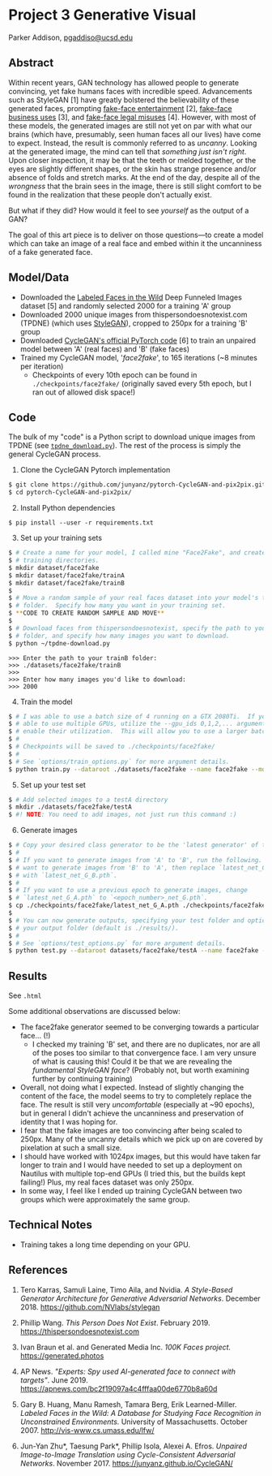 # Project 3 Generative Visual

Parker Addison, pgaddiso@ucsd.edu

## Abstract

Within recent years, GAN technology has allowed people to generate convincing, yet fake humans faces with incredible speed.  Advancements such as StyleGAN [1] have greatly bolstered the believability of these generated faces, prompting [fake-face entertainment](thispersondoesnotexist.com) [2], [fake-face business uses](generated.photos) [3], and [fake-face legal misuses](https://apnews.com/bc2f19097a4c4fffaa00de6770b8a60d) [4].  However, with most of these models, the generated images are still not yet on par with what our brains (which have, presumably, seen human faces all our lives) have come to expect.  Instead, the result is commonly referred to as *uncanny*.  Looking at the generated image, the mind can tell that *something just isn't right*.  Upon closer inspection, it may be that the teeth or melded together, or the eyes are slightly different shapes, or the skin has strange presence and/or absence of folds and stretch marks.  At the end of the day, despite all of the *wrongness* that the brain sees in the image, there is still slight comfort to be found in the realization that these people don't actually exist.

But what if they did?  How would it feel to see *yourself* as the output of a GAN?

The goal of this art piece is to deliver on those questions—to create a model which can take an image of a real face and embed within it the uncanniness of a fake generated face.


## Model/Data

- Downloaded the [Labeled Faces in the Wild](http://vis-www.cs.umass.edu/lfw/) Deep Funneled Images dataset [5] and randomly selected 2000 for a training 'A' group
- Downloaded 2000 unique images from thispersondoesnotexist.com (TPDNE) (which uses [StyleGAN](https://github.com/NVlabs/stylegan)), cropped to 250px for a training 'B' group
- Downloaded [CycleGAN's official PyTorch code](https://github.com/junyanz/pytorch-CycleGAN-and-pix2pix) [6] to train an unpaired model between 'A' (real faces)  and 'B' (fake faces)
- Trained my CycleGAN model, '*face2fake*', to 165 iterations (~8 minutes per iteration)
  - Checkpoints of every 10th epoch can be found in `./checkpoints/face2fake/` (originally saved every 5th epoch, but I ran out of allowed disk space!)

## Code

The bulk of my "code" is a Python script to download unique images from TPDNE (see [`tpdne_download.py`](./tpdne_download.py)).  The rest of the process is simply the general CycleGAN process.

1. Clone the CycleGAN Pytorch implementation
```bash
$ git clone https://github.com/junyanz/pytorch-CycleGAN-and-pix2pix.git
$ cd pytorch-CycleGAN-and-pix2pix/
```
2. Install Python dependencies
```
$ pip install --user -r requirements.txt
```
3. Set up your training sets
```bash
$ # Create a name for your model, I called mine "Face2Fake", and create the
$ # training directories.
$ mkdir dataset/face2fake
$ mkdir dataset/face2fake/trainA
$ mkdir dataset/face2fake/trainB
$ 
$ # Move a random sample of your real faces dataset into your model's trainA
$ # folder.  Specify how many you want in your training set.
$ **CODE TO CREATE RANDOM SAMPLE AND MOVE**
$
$ # Download faces from thispersondoesnotexist, specify the path to your trainB
$ # folder, and specify how many images you want to download.
$ python ~/tpdne-download.py
```
```
>>> Enter the path to your trainB folder:
>>> ./datasets/face2fake/trainB
>>>
>>> Enter how many images you'd like to download:
>>> 2000
```
4. Train the model
```bash
$ # I was able to use a batch size of 4 running on a GTX 2080Ti.  If you're
$ # able to use multiple GPUs, utilize the --gpu_ids 0,1,2,... argument to
$ # enable their utilization.  This will allow you to use a larger batch size.
$ # 
$ # Checkpoints will be saved to ./checkpoints/face2fake/
$ #
$ # See `options/train_options.py` for more argument details.
$ python train.py --dataroot ./datasets/face2fake --name face2fake --model cycle_gan --batch_size 4
```
5. Set up your test set
```bash
$ # Add selected images to a testA directory
$ mkdir ./datasets/face2fake/testA
$ #! NOTE: You need to add images, not just run this command :)
```
6. Generate images
```bash
$ # Copy your desired class generator to be the 'latest generator' of the model
$ #
$ # If you want to generate images from 'A' to 'B', run the following.  If you
$ # want to generate images from 'B' to 'A', then replace `latest_net_G_A.pth`
$ # with `latest_net_G_B.pth`.
$ #
$ # If you want to use a previous epoch to generate images, change
$ # `latest_net_G_A.pth` to `<epoch_number>_net_G.pth`.
$ cp ./checkpoints/face2fake/latest_net_G_A.pth ./checkpoints/face2fake/latest_net_G.pth
$
$ # You can now generate outputs, specifying your test folder and optionally
$ # your output folder (default is ./results/).
$ #
$ # See `options/test_options.py` for more argument details.
$ python test.py --dataroot datasets/face2fake/testA --name face2fake --model test --no_dropout
```

## Results

See `.html`

Some additional observations are discussed below:

- The face2fake generator seemed to be converging towards a particular face... (!)
  - I checked my training 'B' set, and there are no duplicates, nor are all of the poses too similar to that convergence face.  I am very unsure of what is causing this!  Could it be that we are revealing the *fundamental StyleGAN face*?  (Probably not, but worth examining further by continuing training)
- Overall, not doing what I expected.  Instead of slightly changing the content of the face, the model seems to try to completely replace the face.  The result is still very *uncomfortable* (especially at ~90 epochs), but in general I didn't achieve the uncanniness and preservation of identity that I was hoping for.
- I fear that the fake images are too convincing after being scaled to 250px.  Many of the uncanny details which we pick up on are covered by pixelation at such a small size.
- I should have worked with 1024px images, but this would have taken far longer to train and I would have needed to set up a deployment on Nautilus with multiple top-end GPUs (I tried this, but the builds kept failing!)  Plus, my real faces dataset was only 250px.
- In some way, I feel like I ended up training CycleGAN between two groups which were approximately the same group.


## Technical Notes

- Training takes a long time depending on your GPU.

## References

1. Tero Karras, Samuli Laine, Timo Aila, and Nvidia.  *A Style-Based Generator Architecture for Generative Adversarial Networks*.  December 2018.  https://github.com/NVlabs/stylegan

2. Phillip Wang.  *This Person Does Not Exist*.  February 2019.  https://thispersondoesnotexist.com

3. Ivan Braun et al. and Generated Media Inc.  *100K Faces project.*  https://generated.photos

4. AP News. *"Experts: Spy used AI-generated face to connect with targets"*.  June 2019.  https://apnews.com/bc2f19097a4c4fffaa00de6770b8a60d

5. Gary B. Huang, Manu Ramesh, Tamara Berg, Erik Learned-Miller.  *Labeled Faces in the Wild: A Database for Studying Face Recognition in Unconstrained Environments.*  University of Massachusetts.  October 2007.  http://vis-www.cs.umass.edu/lfw/

6. Jun-Yan Zhu*, Taesung Park*, Phillip Isola, Alexei A. Efros. *Unpaired Image-to-Image Translation using Cycle-Consistent Adversarial Networks*.  November 2017.  https://junyanz.github.io/CycleGAN/


